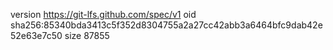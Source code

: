 version https://git-lfs.github.com/spec/v1
oid sha256:85340bda3413c5f352d8304755a2a27cc42abb3a6464bfc9dab42e52e63e7c50
size 87855
